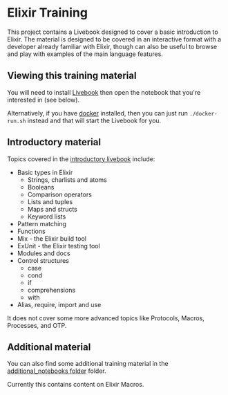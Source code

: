 # Elixir Training

This project contains a Livebook designed to cover a basic introduction to Elixir. The material is designed to be covered 
in an interactive format with a developer already familiar with Elixir, though can also be useful to browse and play with 
examples of the main language features.

## Viewing this training material
You will need to install [Livebook](https://github.com/livebook-dev/livebook) then open the notebook that you're interested in 
(see below).

Alternatively, if you have [docker](https://docs.docker.com/get-docker/) installed, then you can just run `./docker-run.sh` instead and that will start the Livebook for you.

## Introductory material

Topics covered in the [introductory livebook](/notebook.livemd) include:

* Basic types in Elixir
  * Strings, charlists and atoms
  * Booleans
  * Comparison operators
  * Lists and tuples
  * Maps and structs
  * Keyword lists
* Pattern matching
* Functions
* Mix - the Elixir build tool
* ExUnit - the Elixir testing tool 
* Modules and docs
* Control structures
  * case
  * cond
  * if
  * comprehensions
  * with
* Alias, require, import and use

It does not cover some more advanced topics like Protocols, Macros, Processes, and OTP.

## Additional material

You can also find some additional training material in the [additional_notebooks folder](/additional_notebooks) folder.

Currently this contains content on Elixir Macros.

